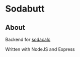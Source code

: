 # Sodabutt

## About

Backend for [sodacalc](https://github.com/EnigmaticaGH/sodacalc)

Written with NodeJS and Express